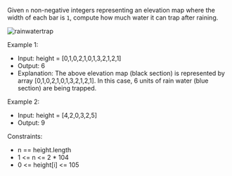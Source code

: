 Given `n` non-negative integers representing an elevation map where the width of each bar is `1`, compute how much water it can trap after raining.

![rainwatertrap](https://github.com/user-attachments/assets/a5474fe0-faed-4fb3-b260-fb80dc575a73)

Example 1:
- Input: height = [0,1,0,2,1,0,1,3,2,1,2,1]
- Output: 6
- Explanation: The above elevation map (black section) is represented by array [0,1,0,2,1,0,1,3,2,1,2,1]. In this case, 6 units of rain water (blue section) are being trapped.

Example 2:
- Input: height = [4,2,0,3,2,5]
- Output: 9

Constraints:
- n == height.length
- 1 <= n <= 2 * 104
- 0 <= height[i] <= 105
